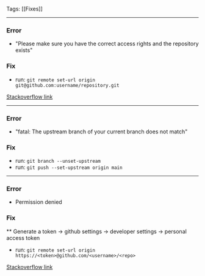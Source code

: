 
Tags: [[Fixes]]


----------------------------------------

### Error

- "Please make sure you have the correct access rights and the repository exists"

### Fix

- run: `git remote set-url origin git@github.com:username/repository.git`

[Stackoverflow link](https://stackoverflow.com/questions/25927914/git-error-please-make-sure-you-have-the-correct-access-rights-and-the-reposito)

----------------------------------------

### Error

- "fatal: The upstream branch of your current branch does not match"

### Fix

- run: `git branch --unset-upstream`
- run: `git push --set-upstream origin main`

---------------------

### Error

- Permission denied

### Fix

** Generate a token -> github settings -> developer settings -> personal access token

- run: `git remote set-url origin https://<token>@github.com/<username>/<repo>`

[Stackoverflow link](https://stackoverflow.com/questions/71953666/remote-permission-to-repository-denied-url-returned-error-403)

